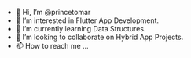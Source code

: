 - 👋 Hi, I’m @princetomar
- 👀 I’m interested in Flutter App Development.
- 🌱 I’m currently learning Data Structures.
- 💞️ I’m looking to collaborate on Hybrid App Projects.
- 📫 How to reach me ...

<!---
princetomar/princetomar is a ✨ special ✨ repository because its `README.md` (this file) appears on your GitHub profile.
You can click the Preview link to take a look at your changes.
--->
